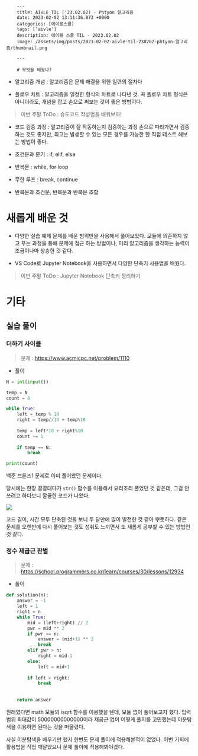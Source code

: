 

        ---
        title: AIVLE TIL ('23.02.02) - Phtyon 알고리즘
        date: 2023-02-02 13:11:36.873 +0000
        categories: [에이블스쿨]
        tags: ['aivle']
        description: 에이블 스쿨 TIL - 2023.02.02
        image: /assets/img/posts/2023-02-02-aivle-til-230202-phtyon-알고리즘/thumbnail.png
        
        ---

        # 무엇을 배웠나?

- 알고리즘 개념 : 알고리즘은 문제 해결을 위한 일련의 절차다

- 플로우 차트 : 알고리즘을 일정한 형식의 차트로 나타낸 것.
꼭 플로우 차트 형식은 아니더라도, 개념을 잡고 손으로 써보는 것이 좋은 방법이다.
> 이번 주말 ToDo : 슈도코드 작성법을 배워보자!

- 코드 검증 과정 : 알고리즘이 잘 작동하는지 검증하는 과정
손으로 따라가면서 검증하는 것도 좋지만, 최고는 발생할 수 있는 모든 경우를 가능한 한 직접 테스트 해보는 방법이 좋다.

- 조건문과 분기 : if, elif, else

- 반복문 : while, for loop

- 무한 루프 : break, continue

- 반복문과 조건문, 반복문과 반복문 조합

# 새롭게 배운 것

- 다양한 실습 예제 문제를 배운 범위만을 사용해서 풀어보았다. 모듈에 의존하지 않고 푸는 과정을 통해 문제에 접근 하는 방법이나, 미리 알고리즘을 생각하는 능력이 조금이나마 상승한 것 같다.

- VS Code로 Jupyter Notebook을 사용하면서 다양한 단축키 사용법을 배웠다.

> 이번 주말 ToDo : Jupyter Notebook 단축키 정리하기

# 기타

## 실습 풀이

### 더하기 사이클

> 문제 : https://www.acmicpc.net/problem/1110

- 풀이

```python
N = int(input())

temp = N
count = 0

while True:
    left = temp % 10
    right = temp//10 + temp%10
    
    temp = left*10 + right%10
    count += 1
    
    if temp == N:
        break

print(count)
```

백준 브론즈1 문제로 이미 풀어봤던 문제이다.

당시에는 한창 끙끙대다가 `str()` 함수를 이용해서 요리조리 풀었던 것 같은데, 그걸 안쓰려고 하다보니 깔끔한 코드가 나왔다.

![](/assets/img/posts/2023-02-02-aivle-til-230202-phtyon-알고리즘/img0.png)

코드 길이, 시간 모두 단축된 것을 보니 두 달만에 많이 발전한 것 같아 뿌듯하다.
같은 문제를 오랜만에 다시 풀어보는 것도 성취도 느끼면서 또 새롭게 공부할 수 있는 방법인 것 같다.

### 정수 제곱근 판별

> 문제 : https://school.programmers.co.kr/learn/courses/30/lessons/12934

- 풀이

```python
def solution(n):
    answer = -1
    left = 1
    right = n
    while True:
        mid = (left+right) // 2
        pwr = mid ** 2
        if pwr == n:
            answer = (mid+1) ** 2
            break
        elif pwr > n:
            right = mid-1
        else:
            left = mid+1
            
        if left > right:
            break
    
    
    return answer
```

원래였다면 math 모듈의 isqrt 함수를 이용했을 텐데, 모듈 없이 풀어보고자 했다.
입력범위 최대값이 50000000000000이라 제곱근 없이 어떻게 풀지를 고민했는데 이분탐색을 이용하면 된다는 것을 떠올렸다.

사실 이분탐색을 배우기만 했지 한번도 문제 풀이에 적용해본적이 없었다.
이번 기회에 활용법을 직접 깨달았으니 문제 풀이에 적용해봐야겠다.

        